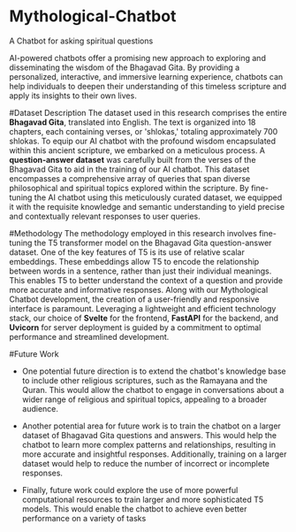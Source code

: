 # Mythological-Chatbot
A Chatbot for asking spiritual questions

AI-powered chatbots offer a promising new approach to exploring and disseminating the wisdom of the Bhagavad Gita. By providing a personalized, interactive, and immersive learning experience, chatbots can help individuals to deepen their understanding of this timeless scripture and apply its insights to their own lives.

#Dataset Description
The dataset used in this research comprises the entire **Bhagavad Gita**, translated into English. The text is organized into 18 chapters, each containing verses, or 'shlokas,' totaling approximately 700 shlokas. To equip our AI chatbot with the profound wisdom encapsulated within this ancient scripture, we embarked on a meticulous process. A **question-answer dataset** was carefully built from the verses of the Bhagavad Gita to aid in the training of our AI chatbot. This dataset encompasses a comprehensive array of queries that span diverse philosophical and spiritual topics explored within the scripture. By fine-tuning the AI chatbot using this meticulously curated dataset, we equipped it with the requisite knowledge and semantic understanding to yield precise and contextually relevant responses to user queries.

#Methodology
The methodology employed in this research involves fine-tuning the T5 transformer model on the Bhagavad Gita question-answer dataset. One of the key features of T5 is its use of relative scalar embeddings. These embeddings allow T5 to encode the relationship between words in a sentence, rather than just their individual meanings. This enables T5 to better understand the context of a question and provide more accurate and informative responses.
Along with our Mythological Chatbot development, the creation of a user-friendly and responsive interface is paramount. Leveraging a lightweight and efficient technology stack, our choice of **Svelte** for the frontend, **FastAPI** for the backend, and **Uvicorn** for server deployment is guided by a commitment to optimal performance and streamlined development.

#Future Work
- One potential future direction is to extend the chatbot's knowledge base to include other religious scriptures, such as the Ramayana and the Quran. This would allow the chatbot to engage in conversations about a wider range of religious and spiritual topics, appealing to a broader audience.

- Another potential area for future work is to train the chatbot on a larger dataset of Bhagavad Gita questions and answers. This would help the chatbot to learn more complex patterns and relationships, resulting in more accurate and insightful responses. Additionally, training on a larger dataset would help to reduce the number of incorrect or incomplete responses.

- Finally, future work could explore the use of more powerful computational resources to train larger and more sophisticated T5 models. This would enable the chatbot to achieve even better performance on a variety of tasks


